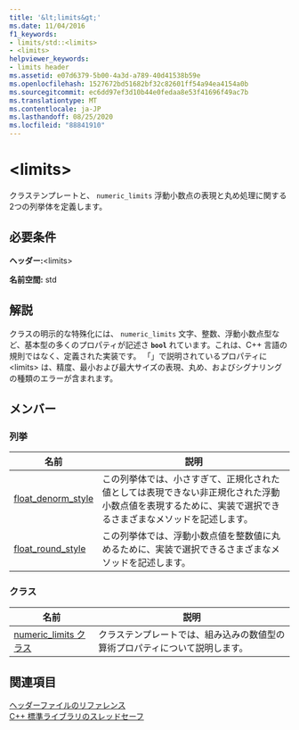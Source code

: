 ```yaml
---
title: '&lt;limits&gt;'
ms.date: 11/04/2016
f1_keywords:
- limits/std::<limits>
- <limits>
helpviewer_keywords:
- limits header
ms.assetid: e07d6379-5b00-4a3d-a789-40d41538b59e
ms.openlocfilehash: 1527672bd51682bf32c82601ff54a94ea4154a0b
ms.sourcegitcommit: ec6dd97ef3d10b44e0fedaa8e53f41696f49ac7b
ms.translationtype: MT
ms.contentlocale: ja-JP
ms.lasthandoff: 08/25/2020
ms.locfileid: "88841910"
---
```

# <a name="ltlimitsgt"></a>&lt;limits&gt;

クラステンプレートと、 `numeric_limits` 浮動小数点の表現と丸め処理に関する2つの列挙体を定義します。

## <a name="requirements"></a>必要条件

**ヘッダー:**\<limits>

**名前空間:** std

## <a name="remarks"></a>解説

クラスの明示的な特殊化には、 `numeric_limits` 文字、整数、浮動小数点型など、基本型の多くのプロパティが記述さ **`bool`** れています。これは、C++ 言語の規則ではなく、定義された実装です。 「」で説明されているプロパティに \<limits> は、精度、最小および最大サイズの表現、丸め、およびシグナリングの種類のエラーが含まれます。

## <a name="members"></a>メンバー

### <a name="enumerations"></a>列挙

|名前|説明|
|-|-|
|[float_denorm_style](../standard-library/limits-enums.md#float_denorm_style)|この列挙体では、小さすぎて、正規化された値としては表現できない非正規化された浮動小数点値を表現するために、実装で選択できるさまざまなメソッドを記述します。|
|[float_round_style](../standard-library/limits-enums.md#float_round_style)|この列挙体では、浮動小数点値を整数値に丸めるために、実装で選択できるさまざまなメソッドを記述します。|

### <a name="classes"></a>クラス

|名前|説明|
|-|-|
|[numeric_limits クラス](../standard-library/numeric-limits-class.md)|クラステンプレートでは、組み込みの数値型の算術プロパティについて説明します。|

## <a name="see-also"></a>関連項目

[ヘッダーファイルのリファレンス](../standard-library/cpp-standard-library-header-files.md)\
[C++ 標準ライブラリのスレッドセーフ](../standard-library/thread-safety-in-the-cpp-standard-library.md)
